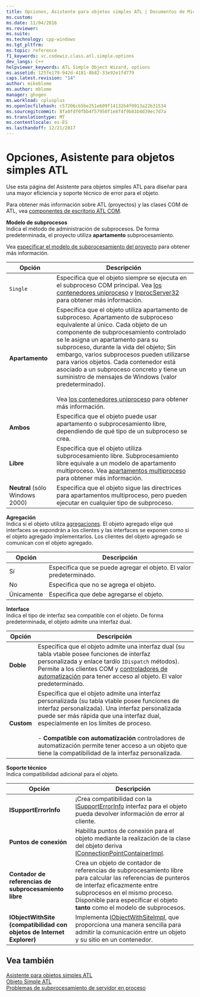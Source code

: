 ```yaml
---
title: Opciones, Asistente para objetos simples ATL | Documentos de Microsoft
ms.custom: 
ms.date: 11/04/2016
ms.reviewer: 
ms.suite: 
ms.technology: cpp-windows
ms.tgt_pltfrm: 
ms.topic: reference
f1_keywords: vc.codewiz.class.atl.simple.options
dev_langs: C++
helpviewer_keywords: ATL Simple Object Wizard, options
ms.assetid: 125fe179-942d-4181-8b82-33e92e1fd779
caps.latest.revision: "14"
author: mikeblome
ms.author: mblome
manager: ghogen
ms.workload: cplusplus
ms.openlocfilehash: c57206cb5be251e609f14132b4f0913a22b31534
ms.sourcegitcommit: 8fa8fdf0fbb4f57950f1e8f4f9b81b4d39ec7d7a
ms.translationtype: MT
ms.contentlocale: es-ES
ms.lasthandoff: 12/21/2017
---
```

# <a name="options-atl-simple-object-wizard"></a>Opciones, Asistente para objetos simples ATL
Use esta página del Asistente para objetos simples ATL para diseñar para una mayor eficiencia y soporte técnico de error para el objeto.  
  
 Para obtener más información sobre ATL (proyectos) y las clases COM de ATL, vea [componentes de escritorio ATL COM](../../atl/atl-com-desktop-components.md).  
  
 **Modelo de subprocesos**  
 Indica el método de administración de subprocesos. De forma predeterminada, el proyecto utiliza **apartamento** subprocesamiento.  
  
 Vea [especificar el modelo de subprocesamiento del proyecto](../../atl/specifying-the-threading-model-for-a-project-atl.md) para obtener más información.  
  
|Opción|Descripción|  
|------------|-----------------|  
|`Single`|Especifica que el objeto siempre se ejecuta en el subproceso COM principal. Vea [los contenedores uniproceso](http://msdn.microsoft.com/library/windows/desktop/ms680112) y [InprocServer32](http://msdn.microsoft.com/library/windows/desktop/ms682390) para obtener más información.|  
|**Apartamento**|Especifica que el objeto utiliza apartamento de subproceso. Apartamento de subproceso equivalente al único. Cada objeto de un componente de subprocesamiento controlado se le asigna un apartamento para su subproceso, durante la vida del objeto; Sin embargo, varios subprocesos pueden utilizarse para varios objetos. Cada contenedor está asociado a un subproceso concreto y tiene un suministro de mensajes de Windows (valor predeterminado).<br /><br /> Vea [los contenedores uniproceso](http://msdn.microsoft.com/library/windows/desktop/ms680112) para obtener más información.|  
|**Ambos**|Especifica que el objeto puede usar apartamento o subprocesamiento libre, dependiendo de qué tipo de un subproceso se crea.|  
|**Libre**|Especifica que el objeto utiliza subprocesamiento libre. Subprocesamiento libre equivale a un modelo de apartamento multiproceso. Vea [apartamentos multiproceso](http://msdn.microsoft.com/library/windows/desktop/ms693421) para obtener más información.|  
|**Neutral** (sólo Windows 2000)|Especifica que el objeto sigue las directrices para apartamentos multiproceso, pero pueden ejecutar en cualquier tipo de subproceso.|  
  
 **Agregación**  
 Indica si el objeto utiliza [agregaciones](http://msdn.microsoft.com/library/windows/desktop/ms686558). El objeto agregado elige qué interfaces se expondrán a los clientes y las interfaces se exponen como si el objeto agregado implementarlos. Los clientes del objeto agregado se comunican con el objeto agregado.  
  
|Opción|Descripción|  
|------------|-----------------|  
|Sí|Especifica que se puede agregar el objeto. El valor predeterminado.|  
|No|Especifica que no se agrega el objeto.|  
|Únicamente|Especifica que debe agregarse el objeto.|  
  
 **Interface**  
 Indica el tipo de interfaz sea compatible con el objeto. De forma predeterminada, el objeto admite una interfaz dual.  
  
|Opción|Descripción|  
|------------|-----------------|  
|**Doble**|Especifica que el objeto admite una interfaz dual (su tabla vtable posee funciones de interfaz personalizada y enlace tardío `IDispatch` métodos). Permite a los clientes COM y [controladores de automatización](../../mfc/automation-clients.md) para tener acceso al objeto. El valor predeterminado.|  
|**Custom**|Especifica que el objeto admite una interfaz personalizada (su tabla vtable posee funciones de interfaz personalizada). Una interfaz personalizada puede ser más rápida que una interfaz dual, especialmente en los límites de proceso.<br /><br /> -   **Compatible con automatización** controladores de automatización permite tener acceso a un objeto que tiene la compatibilidad de la interfaz personalizada.|  
  
 **Soporte técnico**  
 Indica compatibilidad adicional para el objeto.  
  
|Opción|Descripción|  
|------------|-----------------|  
|**ISupportErrorInfo**|¡Crea compatibilidad con la [ISupportErrorInfo](../../atl/reference/isupporterrorinfoimpl-class.md) interfaz para el objeto pueda devolver información de error al cliente.|  
|**Puntos de conexión**|Habilita puntos de conexión para el objeto mediante la realización de la clase del objeto deriva [IConnectionPointContainerImpl](../../atl/reference/iconnectionpointcontainerimpl-class.md).|  
|**Contador de referencias de subprocesamiento libre**|Crea un objeto de contador de referencias de subprocesamiento libre para calcular las referencias de punteros de interfaz eficazmente entre subprocesos en el mismo proceso. Disponible para especificar el objeto **tanto** como el modelo de subprocesos.|  
|**IObjectWithSite (compatibilidad con objetos de Internet Explorer)**|Implementa [IObjectWithSiteImpl](../../atl/reference/iobjectwithsiteimpl-class.md), que proporciona una manera sencilla para admitir la comunicación entre un objeto y su sitio en un contenedor.|  
  
## <a name="see-also"></a>Vea también  
 [Asistente para objetos simples ATL](../../atl/reference/atl-simple-object-wizard.md)   
 [Objeto Simple ATL](../../atl/reference/adding-an-atl-simple-object.md)   
 [Problemas de subprocesamiento de servidor en proceso](http://msdn.microsoft.com/library/windows/desktop/ms687205)

